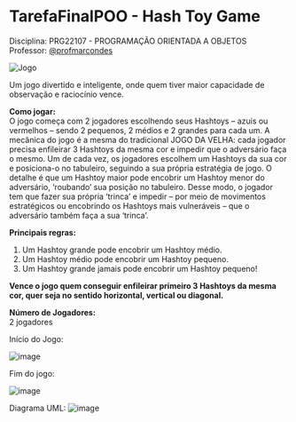 # TarefaFinalPOO - Hash Toy Game

Disciplina: PRG22107 - PROGRAMAÇÃO ORIENTADA A OBJETOS <br>
Professor: [@profmarcondes](https://github.com/profmarcondes)

![Jogo](https://a-static.mlcdn.com.br/800x560/jogo-educativo-da-velha-hash-toy-divertido-raciocinio-logico-paki-toys/universotoys/1204/ccb4ce9fb471589d8a1ee94220f56426.jpeg)

Um jogo divertido e inteligente, onde quem tiver maior capacidade de observação e raciocínio vence.

<b>Como jogar:</b><br>
O jogo começa com 2 jogadores escolhendo seus Hashtoys – azuis ou vermelhos – sendo 2 pequenos, 2 médios e 2 grandes para cada um. A mecânica do jogo é a mesma do tradicional JOGO DA VELHA: cada jogador precisa enfileirar 3 Hashtoys da mesma cor e impedir que o adversário faça o mesmo. Um de cada vez, os jogadores escolhem um Hashtoys da sua cor e posiciona-o no tabuleiro, seguindo a sua própria estratégia de jogo. O detalhe é que um Hashtoy maior pode encobrir um Hashtoy menor do adversário, ‘roubando’ sua posição no tabuleiro. Desse modo, o jogador tem que fazer sua própria ‘trinca’ e impedir – por meio de movimentos estratégicos ou encobrindo os Hashtoys mais vulneráveis – que o adversário também faça a sua ‘trinca’.

<b>Principais regras:</b><br>

1. Um Hashtoy grande pode encobrir um Hashtoy médio.
2. Um Hashtoy médio pode encobrir um Hashtoy pequeno.
3. Um Hashtoy grande jamais pode encobrir um Hashtoy pequeno!

<b>Vence o jogo quem conseguir enfileirar primeiro 3 Hashtoys da mesma cor, quer seja no sentido horizontal, vertical ou diagonal.</b><br>

<b>Número de Jogadores:</b><br>
2 jogadores

Início do Jogo:

![image](https://github.com/gustavosouza89/TarefaFinalPOO/assets/17871532/e25c27c2-d4af-4c95-8398-65e6e0d00b70)


Fim do jogo:

![image](https://github.com/gustavosouza89/TarefaFinalPOO/assets/17871532/b02b2f29-4f22-4936-9f23-9680541dfd49)

Diagrama UML:
![image](https://github.com/gustavosouza89/TarefaFinalPOO/assets/17871532/d2eeeb54-61c4-43e2-9442-036908a37664)


